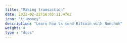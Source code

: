 ```yaml
---
title: "Making transaction"
date: 2022-02-22T16:03:11.470Z
icon: "ti-money"
description: "Learn how to send Bitcoin with Nunchuk"
weight: 4
type : "docs"
---
```

